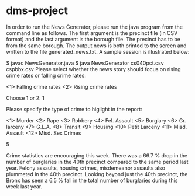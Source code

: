 dms-project
===========

In order to run the News Generator, please run the java program from the command line as follows. The first argument is the precinct file (in CSV format) and the last argument is the borough file. The precinct has to be from the same borough. The output news is both printed to the screen and written to the file generated_news.txt. A sample session is illustrated below:

$ javac NewsGenerator.java
$ java NewsGenerator cs040pct.csv cspbbx.csv 
Please select whether the news story should focus on rising crime rates or falling crime rates:

<1> Falling crime rates
<2> Rising crime rates

Choose 1 or 2:
1

Please specify the type of crime to higlight in the report:

<1> Murder
<2> Rape
<3> Robbery
<4> Fel. Assault
<5> Burglary
<6> Gr. larceny
<7> G.L.A.
<8> Transit
<9> Housing
<10> Petit Larceny
<11> Misd. Assault
<12> Misd. Sex Crimes

5




Crime statistics are encouraging this week. There was a 66.7 % drop in the number of burglaries in the 40th precinct compared to the same period last year. Felony assaults, housing crimes, misdemeanor assaults also plummeted in the 40th precinct. Looking beyond just the 40th precinct, the Bronx has seen a 6.5 % fall in the total number of burglaries during this week last year. 
